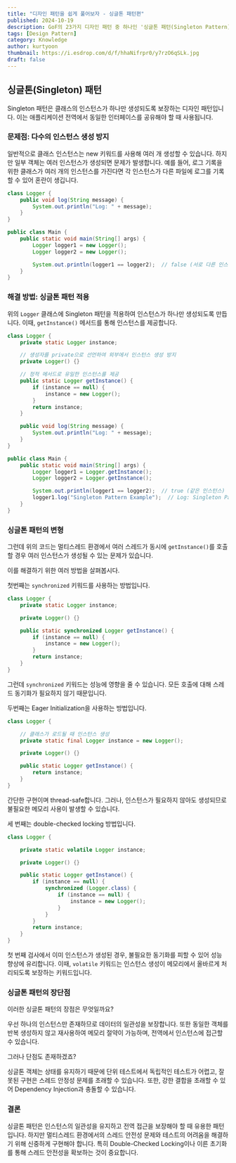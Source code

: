 ```yaml
---
title: "디자인 패턴을 쉽게 풀어보자 - 싱글톤 패턴편"
published: 2024-10-19
description: GoF의 23가지 디자인 패턴 중 하나인 '싱글톤 패턴(Singleton Pattern)'을 쉽게 풀어보기
tags: [Design Pattern]
category: Knowledge
author: kurtyoon
thumbnail: https://i.esdrop.com/d/f/hhaNifrpr0/y7rzO6qSLk.jpg
draft: false
---
```


## 싱글톤(Singleton) 패턴

Singleton 패턴은 클래스의 인스턴스가 하나만 생성되도록 보장하는 디자인 패턴입니다. 이는 애플리케이션 전역에서 동일한 인터페이스를 공유해야 할 때 사용됩니다.

### 문제점: 다수의 인스턴스 생성 방지

일반적으로 클래스 인스턴스는 new 키워드를 사용해 여러 개 생성할 수 있습니다. 하지만 일부 객체는 여러 인스턴스가 생성되면 문제가 발생합니다. 예를 들어, 로그 기록을 위한 클래스가 여러 개의 인스턴스를 가진다면 각 인스턴스가 다른 파일에 로그를 기록할 수 있어 혼란이 생깁니다.

```java
class Logger {
    public void log(String message) {
        System.out.println("Log: " + message);
    }
}

public class Main {
    public static void main(String[] args) {
        Logger logger1 = new Logger();
        Logger logger2 = new Logger();

        System.out.println(logger1 == logger2);  // false (서로 다른 인스턴스)
    }
}
```

### 해결 방법: 싱글톤 패턴 적용

위의 `Logger` 클래스에 Singleton 패턴을 적용하여 인스턴스가 하나만 생성되도록 만듭니다. 이때, `getInstance()` 메서드를 통해 인스턴스를 제공합니다.

```java
class Logger {
    private static Logger instance;

    // 생성자를 private으로 선언하여 외부에서 인스턴스 생성 방지
    private Logger() {}

    // 정적 메서드로 유일한 인스턴스를 제공
    public static Logger getInstance() {
        if (instance == null) {
            instance = new Logger();
        }
        return instance;
    }

    public void log(String message) {
        System.out.println("Log: " + message);
    }
}

public class Main {
    public static void main(String[] args) {
        Logger logger1 = Logger.getInstance();
        Logger logger2 = Logger.getInstance();

        System.out.println(logger1 == logger2);  // true (같은 인스턴스)
        logger1.log("Singleton Pattern Example");  // Log: Singleton Pattern Example
    }
}
```

### 싱글톤 패턴의 변형

그런데 위의 코드는 멀티스레드 환경에서 여러 스레드가 동시에 `getInstance()`를 호출할 경우 여러 인스턴스가 생성될 수 있는 문제가 있습니다.

이를 해결하기 위한 여러 방법을 살펴봅시다.

첫번째는 `synchronized` 키워드를 사용하는 방법입니다.

```java
class Logger {
    private static Logger instance;

    private Logger() {}

    public static synchronized Logger getInstance() {
        if (instance == null) {
            instance = new Logger();
        }
        return instance;
    }
}
```

그런데 `synchronized` 키워드는 성능에 영향을 줄 수 있습니다. 모든 호출에 대해 스레드 동기화가 필요하지 않기 때문입니다.

두번째는 Eager Initialization을 사용하는 방법입니다.

```java
class Logger {

    // 클래스가 로드될 때 인스턴스 생성
    private static final Logger instance = new Logger();

    private Logger() {}

    public static Logger getInstance() {
        return instance;
    }
}
```

간단한 구현이며 thread-safe합니다. 그러나, 인스턴스가 필요하지 않아도 생성되므로 불필요한 메모리 사용이 발생할 수 있습니다.

세 번째는 double-checked locking 방법입니다.

```java
class Logger {

    private static volatile Logger instance;

    private Logger() {}

    public static Logger getInstance() {
        if (instance == null) {
            synchronized (Logger.class) {
                if (instance == null) {
                    instance = new Logger();
                }
            }
        }
        return instance;
    }
}
```

첫 번째 검사에서 이미 인스턴스가 생성된 경우, 불필요한 동기화를 피할 수 있어 성능 향상에 유리합니다. 이때, `volatile` 키워드는 인스턴스 생성이 메모리에서 올바르게 처리되도록 보장하는 키워드입니다.

### 싱글톤 패턴의 장단점

이러한 싱글톤 패턴의 장점은 무엇일까요?

우선 하나의 인스턴스만 존재하므로 데이터의 일관성을 보장합니다. 또한 동일한 객체를 반복 생성하지 않고 재사용하여 메모리 절약이 가능하며, 전역에서 인스턴스에 접근할 수 있습니다.

그러나 단점도 존재하겠죠?

싱글톤 객체는 상태를 유지하기 때문에 단위 테스트에서 독립적인 테스트가 어렵고, 잘못된 구현은 스레드 안정성 문제를 초래할 수 있습니다. 또한, 강한 결합을 초래할 수 있어 Dependency Injection과 충돌할 수 있습니다.

### 결론

싱글톤 패턴은 인스턴스의 일관성을 유지하고 전역 접근을 보장해야 할 때 유용한 패턴입니다. 하지만 멀티스레드 환경에서의 스레드 안전성 문제와 테스트의 어려움을 해결하기 위해 신중하게 구현해야 합니다. 특히 Double-Checked Locking이나 이른 초기화를 통해 스레드 안전성을 확보하는 것이 중요합니다.
